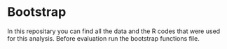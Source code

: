 # Bootstrap
In this repositary you can find all the data and the R codes that were used for this analysis.
Before evaluation run the bootstrap functions file.
